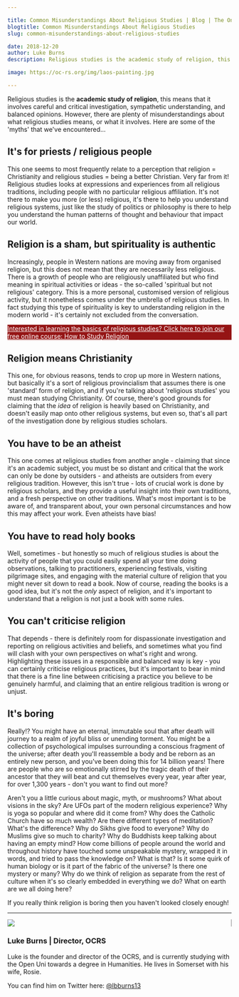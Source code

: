 ```yaml
---

title: Common Misunderstandings About Religious Studies | Blog | The Online Centre for Religious Studies
blogtitle: Common Misunderstandings About Religious Studies
slug: common-misunderstandings-about-religious-studies

date: 2018-12-20
author: Luke Burns
description: Religious studies is the academic study of religion, this means that it involves careful and critical investigation, sympathetic understanding, and balanced opinions. However, there are plenty of misunderstandings about what religious studies means, or what it involves. Here are some of the 'myths' that we've encountered...

image: https://oc-rs.org/img/laos-painting.jpg

---
```


Religious studies is the **academic study of religion**, this means that it involves careful and critical investigation, sympathetic understanding, and balanced opinions. However, there are plenty of misunderstandings about what religious studies means, or what it involves. Here are some of the 'myths' that we've encountered...

## It's for priests / religious people
This one seems to most frequently relate to a perception that religion = Christianity and religious studies = being a better Christian. Very far from it! Religious studies looks at expressions and experiences from all religious traditions, including people with no particular religious affiliation. It's not there to make you more (or less) religious, it's there to help you understand religious systems, just like the study of politics or philosophy is there to help you understand the human patterns of thought and behaviour that impact our world.

## Religion is a sham, but spirituality is authentic
Increasingly, people in Western nations are moving away from organised religion, but this does not mean that they are necessarily less religious. There is a growth of people who are religiously unaffiliated but who find meaning in spiritual activities or ideas - the so-called 'spiritual but not religious' category. This is a more personal, customised version of religious activity, but it nonetheless comes under the umbrella of religious studies. In fact studying this type of spirituality is key to understanding religion in the modern world - it's certainly not excluded from the conversation.

<a target="_BLANK" style="color: white" href="https://courses.oc-rs.org/courses/how-to-study-religion"><div class="container mb-3 p-3" style="background-color: #951515">
Interested in learning the basics of religious studies? Click here to join our free online course: How to Study Religion </div></a>

## Religion means Christianity
This one, for obvious reasons, tends to crop up more in Western nations, but basically it's a sort of religious provincialism that assumes there is one 'standard' form of religion, and if you're talking about 'religious studies' you must mean studying Christianity. Of course, there's good grounds for claiming that the *idea* of religion is heavily based on Christianity, and doesn't easily map onto other religious systems, but even so, that's all part of the investigation done by religious studies scholars.

## You have to be an atheist
This one comes at religious studies from another angle - claiming that since it's an academic subject, you must be so distant and critical that the work can only be done by outsiders - and atheists are outsiders from every religious tradition. However, this isn't true - lots of crucial work is done by religious scholars, and they provide a useful insight into their own traditions, and a fresh perspective on other traditions. What's most important is to be aware of, and transparent about, your own personal circumstances and how this may affect your work. Even atheists have bias!

## You have to read holy books
Well, sometimes - but honestly so much of religious studies is about the activity of people that you could easily spend all your time doing observations, talking to practitioners, experiencing festivals, visiting pilgrimage sites, and engaging with the material culture of religion that you might never sit down to read a book. Now of course, reading the books is a good idea, but it's not the *only* aspect of religion, and it's important to understand that a religion is not just a book with some rules.

## You can't criticise religion
That depends - there is definitely room for dispassionate investigation and reporting on religious activities and beliefs, and sometimes what you find will clash with your own perspectives on what's right and wrong. Highlighting these issues in a responsible and balanced way is key - you can certainly criticise religious practices, but it's important to bear in mind that there is a fine line between criticising a practice you believe to be genuinely harmful, and claiming that an entire religious tradition is wrong or unjust.

## It's boring
Really!? You might have an eternal, immutable soul that after death will journey to a realm of joyful bliss or unending torment. You might be a collection of psychological impulses surrounding a conscious fragment of the universe; after death you'll reassemble a body and be reborn as an entirely new person, and you've been doing this for 14 billion years! There are people who are so emotionally stirred by the tragic death of their ancestor that they will beat and cut themselves every year, year after year, for over 1,300 years - don't you want to find out more?

Aren't you a little curious about magic, myth, or mushrooms? What about visions in the sky? Are UFOs part of the modern religious experience? Why is yoga so popular and where did it come from? Why does the Catholic Church have so much wealth? Are there different types of meditation? What's the difference? Why do Sikhs give food to everyone? Why do Muslims give so much to charity? Why do Buddhists keep talking about having an empty mind? How come billions of people around the world and throughout history have touched some unspeakable mystery, wrapped it in words, and tried to pass the knowledge on? What is that? Is it some quirk of human biology or is it part of the fabric of the universe? Is there one mystery or many? Why do we think of religion as separate from the rest of culture when it's so clearly embedded in everything we do? What on earth are we all doing here?

If you really think religion is boring then you haven't looked closely enough!

<hr>

<div class="card m-3 p-3">
<div class="row">
    <div class="col-sm-4" style="border-right: 1px solid grey">
        <img src="/img/luke-profile.jpg" class="rounded-circle" style="max-width: 100%">
    </div>
    <div class="col-sm-8">
        <h3>Luke Burns | <span class="muted small">Director, OCRS</span></h3>
        <p>Luke is the founder and director of the OCRS, and is currently studying with the Open Uni towards a degree in Humanities. He lives in Somerset with his wife, Rosie.</p>
        <p>You can find him on Twitter here: <a target="_BLANK" href="https://twitter.com/lbburns13">@lbburns13</a></p>
    </div>
</div>
</div>
